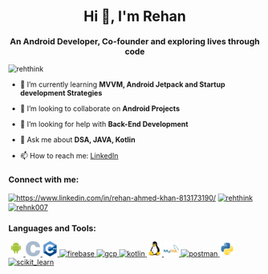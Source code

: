 <h1 align="center">Hi 👋, I'm Rehan</h1>
<h3 align="center">An Android Developer, Co-founder and exploring lives through code</h3>

<p align="left"> <img src="https://komarev.com/ghpvc/?username=rehthinka&label=Profile%20views&color=0e75b6&style=flat" alt="rehthink" /> </p>

- 🌱 I’m currently learning **MVVM, Android Jetpack and Startup development Strategies** 

- 👯 I’m looking to collaborate on **Android Projects**

- 🤝 I’m looking for help with **Back-End Development**

- 💬 Ask me about **DSA, JAVA, Kotlin**

- 📫 How to reach me: <a href="https://www.linkedin.com/in/rehan-ahmed-khan-813173190/">LinkedIn</a>

<h3 align="left">Connect with me:</h3>
<p align="left">
<a href="https://www.linkedin.com/in/rehan-ahmed-khan-813173190/" target="blank"><img align="center" src="https://cdn.jsdelivr.net/npm/simple-icons@3.0.1/icons/linkedin.svg" alt="https://www.linkedin.com/in/rehan-ahmed-khan-813173190/" height="20" width="30" /></a>
<a href="https://instagram.com/rehthink" target="blank"><img align="center" src="https://cdn.jsdelivr.net/npm/simple-icons@3.0.1/icons/instagram.svg" alt="rehthink" height="20" width="30" /></a>
<a href="https://www.hackerrank.com/rehnk007" target="blank"><img align="center" src="https://cdn.jsdelivr.net/npm/simple-icons@3.0.1/icons/hackerrank.svg" alt="rehnk007" height="20" width="30" /></a>
</p>

<h3 align="left">Languages and Tools:</h3>
<p align="left"> <a href="https://developer.android.com" target="_blank"> <img src="https://raw.githubusercontent.com/devicons/devicon/master/icons/android/android-original-wordmark.svg" alt="android" width="30" height="30"/> </a> <a href="https://www.cprogramming.com/" target="_blank"> <img src="https://raw.githubusercontent.com/devicons/devicon/master/icons/c/c-original.svg" alt="c" width="30" height="30"/> </a> <a href="https://www.w3schools.com/cpp/" target="_blank"> <img src="https://raw.githubusercontent.com/devicons/devicon/master/icons/cplusplus/cplusplus-original.svg" alt="cplusplus" width="30" height="30"/> </a> <a href="https://firebase.google.com/" target="_blank"> <img src="https://www.vectorlogo.zone/logos/firebase/firebase-icon.svg" alt="firebase" width="30" height="30"/> </a> <a href="https://cloud.google.com" target="_blank"> <img src="https://www.vectorlogo.zone/logos/google_cloud/google_cloud-icon.svg" alt="gcp" width="30" height="30"/> </a> <a href="https://kotlinlang.org" target="_blank"> <img src="https://www.vectorlogo.zone/logos/kotlinlang/kotlinlang-icon.svg" alt="kotlin" width="30" height="30"/> </a> <a href="https://www.linux.org/" target="_blank"> <img src="https://raw.githubusercontent.com/devicons/devicon/master/icons/linux/linux-original.svg" alt="linux" width="30" height="30"/> </a> <a href="https://www.mysql.com/" target="_blank"> <img src="https://raw.githubusercontent.com/devicons/devicon/master/icons/mysql/mysql-original-wordmark.svg" alt="mysql" width="30" height="30"/> </a> <a href="https://postman.com" target="_blank"> <img src="https://www.vectorlogo.zone/logos/getpostman/getpostman-icon.svg" alt="postman" width="30" height="30"/> </a> <a href="https://www.python.org" target="_blank"> <img src="https://raw.githubusercontent.com/devicons/devicon/master/icons/python/python-original.svg" alt="python" width="30" height="30"/> </a> <a href="https://scikit-learn.org/" target="_blank"> <img src="https://upload.wikimedia.org/wikipedia/commons/0/05/Scikit_learn_logo_small.svg" alt="scikit_learn" width="30" height="30"/> </a> </p>

